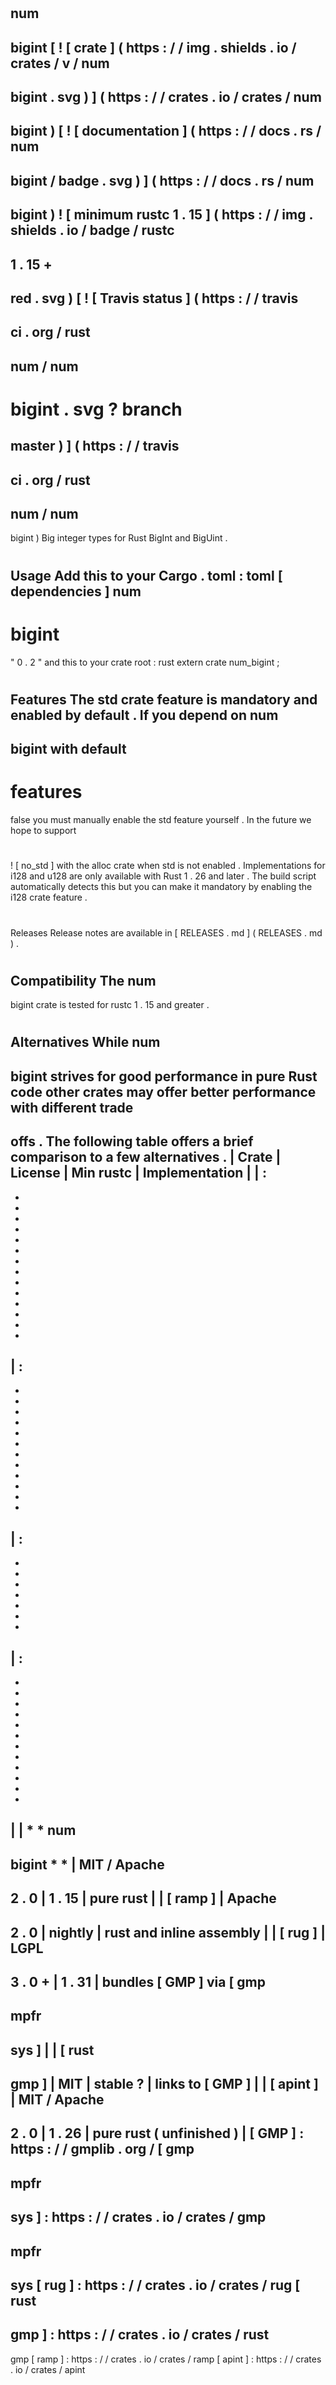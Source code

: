 #
num
-
bigint
[
!
[
crate
]
(
https
:
/
/
img
.
shields
.
io
/
crates
/
v
/
num
-
bigint
.
svg
)
]
(
https
:
/
/
crates
.
io
/
crates
/
num
-
bigint
)
[
!
[
documentation
]
(
https
:
/
/
docs
.
rs
/
num
-
bigint
/
badge
.
svg
)
]
(
https
:
/
/
docs
.
rs
/
num
-
bigint
)
!
[
minimum
rustc
1
.
15
]
(
https
:
/
/
img
.
shields
.
io
/
badge
/
rustc
-
1
.
15
+
-
red
.
svg
)
[
!
[
Travis
status
]
(
https
:
/
/
travis
-
ci
.
org
/
rust
-
num
/
num
-
bigint
.
svg
?
branch
=
master
)
]
(
https
:
/
/
travis
-
ci
.
org
/
rust
-
num
/
num
-
bigint
)
Big
integer
types
for
Rust
BigInt
and
BigUint
.
#
#
Usage
Add
this
to
your
Cargo
.
toml
:
toml
[
dependencies
]
num
-
bigint
=
"
0
.
2
"
and
this
to
your
crate
root
:
rust
extern
crate
num_bigint
;
#
#
Features
The
std
crate
feature
is
mandatory
and
enabled
by
default
.
If
you
depend
on
num
-
bigint
with
default
-
features
=
false
you
must
manually
enable
the
std
feature
yourself
.
In
the
future
we
hope
to
support
#
!
[
no_std
]
with
the
alloc
crate
when
std
is
not
enabled
.
Implementations
for
i128
and
u128
are
only
available
with
Rust
1
.
26
and
later
.
The
build
script
automatically
detects
this
but
you
can
make
it
mandatory
by
enabling
the
i128
crate
feature
.
#
#
Releases
Release
notes
are
available
in
[
RELEASES
.
md
]
(
RELEASES
.
md
)
.
#
#
Compatibility
The
num
-
bigint
crate
is
tested
for
rustc
1
.
15
and
greater
.
#
#
Alternatives
While
num
-
bigint
strives
for
good
performance
in
pure
Rust
code
other
crates
may
offer
better
performance
with
different
trade
-
offs
.
The
following
table
offers
a
brief
comparison
to
a
few
alternatives
.
|
Crate
|
License
|
Min
rustc
|
Implementation
|
|
:
-
-
-
-
-
-
-
-
-
-
-
-
-
-
-
|
:
-
-
-
-
-
-
-
-
-
-
-
-
-
|
:
-
-
-
-
-
-
-
-
|
:
-
-
-
-
-
-
-
-
-
-
-
-
-
|
|
*
*
num
-
bigint
*
*
|
MIT
/
Apache
-
2
.
0
|
1
.
15
|
pure
rust
|
|
[
ramp
]
|
Apache
-
2
.
0
|
nightly
|
rust
and
inline
assembly
|
|
[
rug
]
|
LGPL
-
3
.
0
+
|
1
.
31
|
bundles
[
GMP
]
via
[
gmp
-
mpfr
-
sys
]
|
|
[
rust
-
gmp
]
|
MIT
|
stable
?
|
links
to
[
GMP
]
|
|
[
apint
]
|
MIT
/
Apache
-
2
.
0
|
1
.
26
|
pure
rust
(
unfinished
)
|
[
GMP
]
:
https
:
/
/
gmplib
.
org
/
[
gmp
-
mpfr
-
sys
]
:
https
:
/
/
crates
.
io
/
crates
/
gmp
-
mpfr
-
sys
[
rug
]
:
https
:
/
/
crates
.
io
/
crates
/
rug
[
rust
-
gmp
]
:
https
:
/
/
crates
.
io
/
crates
/
rust
-
gmp
[
ramp
]
:
https
:
/
/
crates
.
io
/
crates
/
ramp
[
apint
]
:
https
:
/
/
crates
.
io
/
crates
/
apint
